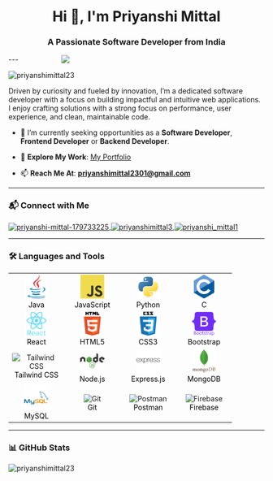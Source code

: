 <h1 align="center">Hi 👋, I'm Priyanshi Mittal</h1>
<h3 align="center">A Passionate Software Developer from India</h3>
<img align="right" width="400" src="https://cdn.dribbble.com/users/1894420/screenshots/14032021/programming_01.gif"/>
---

<p align="left">
  <img src="https://komarev.com/ghpvc/?username=priyanshimittal23&label=Profile%20views&color=0e75b6&style=flat" alt="priyanshimittal23" />
</p>

Driven by curiosity and fueled by innovation, I’m a dedicated software developer with a focus on building impactful and intuitive web applications. I enjoy crafting solutions with a strong focus on performance, user experience, and clean, maintainable code.

- 💼 I’m currently seeking opportunities as a **Software Developer**, **Frontend Developer** or **Backend Developer**.
  
- 🔭 **Explore My Work**: [My Portfolio](https://priyanshimittal23.github.io/myPortfolio/)
  
- 📫 **Reach Me At**: **priyanshimittal2301@gmail.com**

---

<h3 align="left">📬 Connect with Me</h3>

<p align="left">
  <a href="https://linkedin.com/in/priyanshi-mittal-179733225" target="blank">
    <img align="center" src="https://raw.githubusercontent.com/rahuldkjain/github-profile-readme-generator/master/src/images/icons/Social/linked-in-alt.svg" alt="priyanshi-mittal-179733225" height="40" width="40" />
  </a>
  <a href="https://www.hackerrank.com/priyanshimittal3" target="blank">
    <img align="center" src="https://raw.githubusercontent.com/rahuldkjain/github-profile-readme-generator/master/src/images/icons/Social/hackerrank.svg" alt="priyanshimittal3" height="40" width="40" />
  </a>
  <a href="https://www.leetcode.com/priyanshi_mittal1" target="blank">
    <img align="center" src="https://raw.githubusercontent.com/rahuldkjain/github-profile-readme-generator/master/src/images/icons/Social/leet-code.svg" alt="priyanshi_mittal1" height="40" width="40" />
  </a>
</p>

---

<h3 align="left">🛠️ Languages and Tools</h3>

<table>
  <tr>
    <td align="center" width="96">
      <img src="https://raw.githubusercontent.com/devicons/devicon/master/icons/java/java-original.svg" alt="Java" width="48" height="48" />
      <br /><span style="color:black">Java</span>
    </td>
    <td align="center" width="96">
      <img src="https://raw.githubusercontent.com/devicons/devicon/master/icons/javascript/javascript-original.svg" alt="JavaScript" width="48" height="48" />
      <br /><span style="color:black">JavaScript</span>
    </td>
    <td align="center" width="96">
      <img src="https://raw.githubusercontent.com/devicons/devicon/master/icons/python/python-original.svg" alt="Python" width="48" height="48" />
      <br /><span style="color:black">Python</span>
    </td>
    <td align="center" width="96">
      <img src="https://raw.githubusercontent.com/devicons/devicon/master/icons/c/c-original.svg" alt="C" width="48" height="48" />
      <br /><span style="color:black">C</span>
    </td>
  </tr>
  <tr>
    <td align="center" width="96">
      <img src="https://raw.githubusercontent.com/devicons/devicon/master/icons/react/react-original-wordmark.svg" alt="React" width="48" height="48" />
      <br /><span style="color:black">React</span>
    </td>
    <td align="center" width="96">
      <img src="https://raw.githubusercontent.com/devicons/devicon/master/icons/html5/html5-original-wordmark.svg" alt="HTML5" width="48" height="48" />
      <br /><span style="color:black">HTML5</span>
    </td>
    <td align="center" width="96">
      <img src="https://raw.githubusercontent.com/devicons/devicon/master/icons/css3/css3-original-wordmark.svg" alt="CSS3" width="48" height="48" />
      <br /><span style="color:black">CSS3</span>
    </td>
    <td align="center" width="96">
      <img src="https://raw.githubusercontent.com/devicons/devicon/master/icons/bootstrap/bootstrap-plain-wordmark.svg" alt="Bootstrap" width="48" height="48" />
      <br /><span style="color:black">Bootstrap</span>
    </td>
  </tr>
  <tr>
    <td align="center" width="96">
      <img src="https://www.vectorlogo.zone/logos/tailwindcss/tailwindcss-icon.svg" alt="Tailwind CSS" width="48" height="48" />
      <br /><span style="color:black">Tailwind CSS</span>
    </td>
    <td align="center" width="96">
      <img src="https://raw.githubusercontent.com/devicons/devicon/master/icons/nodejs/nodejs-original-wordmark.svg" alt="Node.js" width="48" height="48" />
      <br /><span style="color:black">Node.js</span>
    </td>
    <td align="center" width="96">
      <img src="https://raw.githubusercontent.com/devicons/devicon/master/icons/express/express-original-wordmark.svg" alt="Express.js" width="48" height="48" />
      <br /><span style="color:black">Express.js</span>
    </td>
    <td align="center" width="96">
      <img src="https://raw.githubusercontent.com/devicons/devicon/master/icons/mongodb/mongodb-original-wordmark.svg" alt="MongoDB" width="48" height="48" />
      <br /><span style="color:black">MongoDB</span>
    </td>
  </tr>
  <tr>
    <td align="center" width="96">
      <img src="https://raw.githubusercontent.com/devicons/devicon/master/icons/mysql/mysql-original-wordmark.svg" alt="MySQL" width="48" height="48" />
      <br /><span style="color:black">MySQL</span>
    </td>
    <td align="center" width="96">
      <img src="https://www.vectorlogo.zone/logos/git-scm/git-scm-icon.svg" alt="Git" width="48" height="48" />
      <br /><span style="color:black">Git</span>
    </td>
    <td align="center" width="96">
      <img src="https://www.vectorlogo.zone/logos/getpostman/getpostman-icon.svg" alt="Postman" width="48" height="48" />
      <br /><span style="color:black">Postman</span>
    </td>
    <td align="center" width="96">
      <img src="https://www.vectorlogo.zone/logos/firebase/firebase-icon.svg" alt="Firebase" width="48" height="48" />
      <br /><span style="color:black">Firebase</span>
    </td>
  </tr>
</table>

---

<h3 align="left">📊 GitHub Stats</h3>

<p align="left">
  <img align="left" src="https://github-readme-stats.vercel.app/api/top-langs?username=priyanshimittal23&show_icons=true&locale=en&layout=compact" alt="priyanshimittal23" />
</p>


